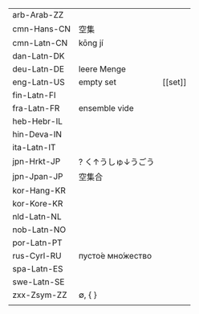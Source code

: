 | | | |
|-|-|-|
| arb-Arab-ZZ |  |  |
| cmn-Hans-CN | 空集 |  |
| cmn-Latn-CN | kōng jí |  |
| dan-Latn-DK |  |  |
| deu-Latn-DE | leere Menge |  |
| eng-Latn-US | empty set | [[set]] |
| fin-Latn-FI |  |  |
| fra-Latn-FR | ensemble vide |  |
| heb-Hebr-IL |  |  |
| hin-Deva-IN |  |  |
| ita-Latn-IT |  |  |
| jpn-Hrkt-JP | ? く↑うしゅ↓うごう |  |
| jpn-Jpan-JP | 空集合 |  |
| kor-Hang-KR |  |  |
| kor-Kore-KR |  |  |
| nld-Latn-NL |  |  |
| nob-Latn-NO |  |  |
| por-Latn-PT |  |  |
| rus-Cyrl-RU | пусто́е мно́жество |  |
| spa-Latn-ES |  |  |
| swe-Latn-SE |  |  |
| zxx-Zsym-ZZ | ∅, { } |  |
|  |  |  |
